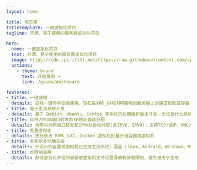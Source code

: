 ```yaml
---
layout: home

title: 库苏恩
titleTemplate: 一键虚拟化项目
tagline: 开源、易于使用的服务器虚拟化项目

hero:
  name: 一键虚拟化项目
  text: 开源、易于使用的服务器虚拟化项目
  image: https://cdn.spiritlhl.net/https://raw.githubusercontent.com/spiritlhls/pages/main/logo.png
  actions:
    - theme: brand
      text: 开始使用 →
      link: /guide/dashboard

features:
- title: 一键使用
  details: 支持一键命令安装使用，轻松在X86_64和ARM架构的服务器上创建虚拟机或容器
- title: 基于主流系统开发
  details: 基于 Debian、Ubuntu、Centos 等系统的长期维护版本开发，无论是什么系统总有一个方法能让你虚拟化出容器或虚拟机
- title: 自带内外网端口转发和IP地址自动分配
  details: 自带内外网端口转发和IP地址自动分配(含IPV6、IPV4)，支持TCP/UDP、VNC/RDP等协议，无需人工管理
- title: 批量虚拟化
  details: 支持使用 KVM、LXC、Docker 虚拟化批量开设容器或虚拟机
- title: 多系统多环境支持
  details: 开设出的容器或虚拟机已支持主流系统，涵盖 Linux、Android、Windows、MacOS 系统，也支持纯粹的浏览器环境或桌面环境
- title: 自限制滥用
  details: 部分虚拟化开设的容器或虚拟机支持设置屏蔽和装载限制，避免被用于滥用
---
```

